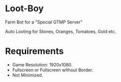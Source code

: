 # Loot-Boy
Farm Bot for a "Special GTMP Server"

Auto Looting for Stones, Oranges, Tomatoes, Gold etc.

# Requirements

- Game Resolution: 1920x1080.
- Fullscreen or Fullscreen without Border.
- Not Minimized.

